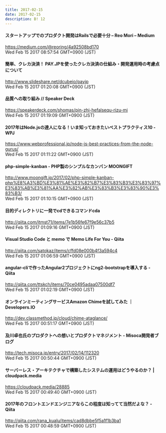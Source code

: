```yaml
---
title: 2017-02-15
date: 2017-02-15
description: B! 12
---
```


#### スタートアップでのプロダクト開発はRailsで必要十分 – Reo Mori – Medium
https://medium.com/@reoring/4a92508bd170<br>
Wed Feb 15 2017 08:57:54 GMT+0900 (JST)<br>


#### 簡単、クレカ決済！ PAY.JPを使ったクレカ決済の仕組み・開発運用時の考慮点について
http://www.slideshare.net/dcubeio/payjp<br>
Wed Feb 15 2017 01:20:08 GMT+0900 (JST)<br>


#### 品質への取り組み // Speaker Deck
https://speakerdeck.com/shomas/pin-zhi-hefalsequ-rizu-mi<br>
Wed Feb 15 2017 01:19:09 GMT+0900 (JST)<br>


#### 2017年はNode.jsの達人になる！いま知っておきたいベストプラクティス10 - WPJ
https://www.webprofessional.jp/node-js-best-practices-from-the-node-gurus/<br>
Wed Feb 15 2017 01:11:22 GMT+0900 (JST)<br>


#### php-simple-kanban - PHP製のシンプルなカンバン MOONGIFT
http://www.moongift.jp/2017/02/php-simple-kanban-php%E8%A3%BD%E3%81%AE%E3%82%B7%E3%83%B3%E3%83%97%E3%83%AB%E3%81%AA%E3%82%AB%E3%83%B3%E3%83%90%E3%83%B3/<br>
Wed Feb 15 2017 01:10:15 GMT+0900 (JST)<br>


#### 目的ディレクトリに一発でcdできるコマンドcda
http://qiita.com/itmst71/items/7e1b56fe67f9e56c37b5<br>
Wed Feb 15 2017 01:09:16 GMT+0900 (JST)<br>


#### Visual Studio Code と memo で Memo Life For You - Qiita
http://qiita.com/satokaz/items/cffd08e000b4f3a594c4<br>
Wed Feb 15 2017 01:06:59 GMT+0900 (JST)<br>


#### angular-cliで作ったAngular2プロジェクトにng2-bootstrapを導入する - Qiita
http://qiita.com/ttskch/items/70ce0495adaa07500df7<br>
Wed Feb 15 2017 01:02:19 GMT+0900 (JST)<br>


#### オンラインミーティングサービスAmazon Chimeを試してみた ｜ Developers.IO
http://dev.classmethod.jp/cloud/chime-ataglance/<br>
Wed Feb 15 2017 00:51:17 GMT+0900 (JST)<br>


#### 及川卓也氏のプロダクトへの想いとプロダクトマネジメント - Misoca開発者ブログ
http://tech.misoca.jp/entry/2017/02/14/112320<br>
Wed Feb 15 2017 00:50:44 GMT+0900 (JST)<br>


#### サーバーレス・アーキテクチャで構築したシステムの運用はどうやるのか？ | cloudpack.media
https://cloudpack.media/28885<br>
Wed Feb 15 2017 00:49:40 GMT+0900 (JST)<br>


#### 2017年のフロントエンドエンジニアならこの程度は知ってて当然だよな？ - Qiita
http://qiita.com/rana_kualu/items/cad8dbbe5f5a1f1b3ba1<br>
Wed Feb 15 2017 00:48:59 GMT+0900 (JST)<br>


